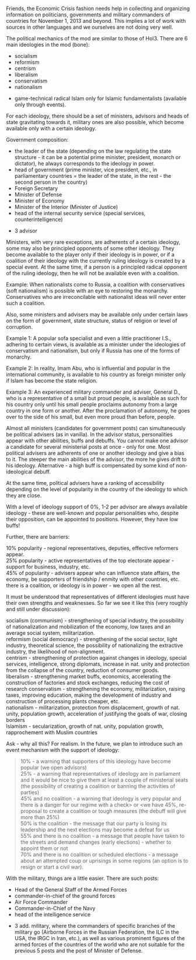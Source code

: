 Friends, the Economic Crisis fashion needs help in collecting and organizing information on politicians, governments and military commanders of countries for November 1, 2013 and beyond. This implies a lot of work with sources in other languages ​​and we ourselves are not doing very well.<br>

The political mechanics of the mod are similar to those of HoI3. There are 6 main ideologies in the mod (bone):<br>
- socialism<br>
- reformism<br>
- centrism<br>
- liberalism<br>
- conservatism<br>
- nationalism<br>

+ game-technical radical Islam only for Islamic fundamentalists (available only through events).<br>

For each ideology, there should be a set of ministers, advisors and heads of state gravitating towards it, military ones are also possible, which become available only with a certain ideology.<br>

Government composition:<br>

- the leader of the state (depending on the law regulating the state structure - it can be a potential prime minister, president, monarch or dictator), he always corresponds to the ideology in power.<br>
- head of government (prime minister, vice president, etc., in parliamentary countries = the leader of the state, in the rest - the second person in the country)<br>
- Foreign Secretary<br>
- Minister of Defense<br>
- Minister of Economy<br>
- Minister of the Interior (Minister of Justice)<br>
- head of the internal security service (special services, counterintelligence)<br>

+ 3 advisor<br>

Ministers, with very rare exceptions, are adherents of a certain ideology, some may also be principled opponents of some other ideology. They become available to the player only if their ideology is in power, or if a coalition of their ideology with the currently ruling ideology is created by a special event. At the same time, if a person is a principled radical opponent of the ruling ideology, then he will not be available even with a coalition.<br>

Example: When nationalists come to Russia, a coalition with conservatives (soft nationalism) is possible with an eye to restoring the monarchy. Conservatives who are irreconcilable with nationalist ideas will never enter such a coalition.<br>

Also, some ministers and advisers may be available only under certain laws on the form of government, state structure, status of religion or level of corruption.<br>

Example 1: A popular sofa specialist and even a little practitioner I.S., adhering to certain views, is available as a minister under the ideologies of conservatism and nationalism, but only if Russia has one of the forms of monarchy.<br>

Example 2: In reality, Imam Abu, who is influential and popular in the international community, is available to his country as foreign minister only if Islam has become the state religion.<br>

Example 3: An experienced military commander and adviser, General D., who is a representative of a small but proud people, is available as such for his country only until his small people proclaims autonomy from a large country in one form or another. After the proclamation of autonomy, he goes over to the side of his small, but even more proud than before, people.<br>

Almost all ministers (candidates for government posts) can simultaneously be political advisers (as in vanilla). In the advisor status, personalities appear with other abilities, buffs and debuffs. You cannot make one advisor a candidate for several ministerial posts at once - only for one. Most political advisers are adherents of one or another ideology and give a bias to it. The steeper the main abilities of the advisor, the more he gives drift to his ideology. Alternative - a high buff is compensated by some kind of non-ideological debuff.<br>

At the same time, political advisers have a ranking of accessibility depending on the level of popularity in the country of the ideology to which they are close.<br>

With a level of ideology support of 0%, 1-2 per advisor are always available ideology - these are well-known and popular personalities who, despite their opposition, can be appointed to positions. However, they have low buffs!<br>

Further, there are barriers:<br>

10% popularity - regional representatives, deputies, effective reformers appear.<br>
25% popularity - active representatives of the top electorate appear - support for business, industry, etc.<br>
45% of popularity - advisers appear who can influence state affairs, the economy, be supporters of friendship / enmity with other countries, etc.
there is a coalition, or ideology is in power - we open all the rest.<br>

It must be understood that representatives of different ideologies must have their own strengths and weaknesses. So far we see it like this (very roughly and still under discussion):<br>

socialism (communism) - strengthening of special industry, the possibility of nationalization and mobilization of the economy, low taxes and an average social system, militarization.<br>
reformism (social democracy) - strengthening of the social sector, light industry, theoretical science, the possibility of nationalizing the extractive industry, the likelihood of non-alignment.<br>
centrism - strengthening of protection against changes in ideology, special services, intelligence, strong diplomats, increase in nat. unity and protection from the collapse of the country, reduction of consumer goods.<br>
liberalism - strengthening market buffs, economics, accelerating the construction of factories and stock exchanges, reducing the cost of research
conservatism - strengthening the economy, militarization, raising taxes, improving education, making the development of industry and construction of processing plants cheaper, etc.<br>
nationalism - militarization, protection from displacement, growth of nat. unity, population growth, acceleration of justifying the goals of war, closing borders<br>
Islamism - secularization, growth of nat. unity, population growth, rapprochement with Muslim countries<br>

Ask - why all this? For realism. In the future, we plan to introduce such an event mechanism with the support of ideology:<br>
> 10% - a warning that supporters of this ideology have become popular (we open advisors)<br>
> 25% - a warning that representatives of ideology are in parliament and it would be nice to give them at least a couple of ministerial seats (the possibility of creating a coalition or banning the activities of parties)<br>
> 45% and no coalition - a warning that ideology is very popular and there is a danger for our regime with a check> or <we have 45%, re-proposal to create a coalition or tough measures (the debuff will give more than 25%)<br>
> 50% is the coalition - the message that our party is losing its leadership and the next elections may become a defeat for us<br>
> 55% and there is no coalition - a message that people have taken to the streets and demand changes (early elections) - whether to appoint them or not<br>
> 70% and there is no coalition or scheduled elections - a message about an attempted coup or uprisings in some regions (an option is to resign or start a civil war).<br>

With the military, things are a little easier. There are such posts:<br>

- Head of the General Staff of the Armed Forces<br>
- commander-in-chief of the ground forces<br>
- Air Force Commander<br>
- Commander-in-Chief of the Navy<br>
- head of the intelligence service<br>

+ 3 add. military, where the commanders of specific branches of the military go (Airborne Forces in the Russian Federation, the ILC in the USA, the IRGC in Iran, etc.), as well as various prominent figures of the armed forces of the countries of the world who are not suitable for the previous 5 posts and the post of Minister of Defense.<br>